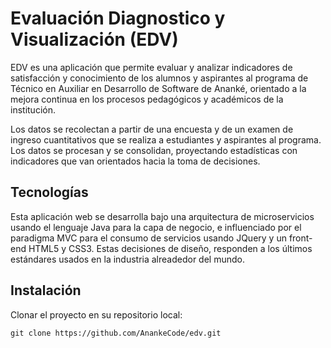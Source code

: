 # Evaluación Diagnostico y Visualización (EDV)

EDV es una aplicación que permite evaluar y analizar indicadores de satisfacción y conocimiento de los alumnos y aspirantes al programa de Técnico en Auxiliar en Desarrollo de Software de Ananké, orientado a la mejora continua en los procesos pedagógicos y académicos de la institución.

Los datos se recolectan a partir de una encuesta y de un examen de ingreso cuantitativos que se realiza a estudiantes y aspirantes al programa. Los datos se procesan y se consolidan, proyectando estadísticas con indicadores que van orientados hacia la toma de decisiones.

## Tecnologías
Esta aplicación web se desarrolla bajo una arquitectura de microservicios usando el lenguaje Java para la capa de negocio, e influenciado por el paradigma MVC para el consumo de servicios usando JQuery y un front-end HTML5 y CSS3. Estas decisiones de diseño, responden a los últimos estándares usados en la industria alreadedor del mundo.

## Instalación
Clonar el proyecto en su repositorio local:

    git clone https://github.com/AnankeCode/edv.git
